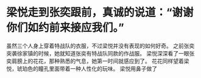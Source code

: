 # 梁悦走到张奕跟前，真诚的说道：“谢谢你们如约前来接应我们。”
虽然三个人身上穿着特战队的衣服，不过梁悦并没有表现的如何好奇。
之前张奕突袭徐家镇的时候，她就知道张奕有特战队同款的作战服。
梁悦深深看了一眼张奕肩膀上的花花，那种熟悉的气息，她第一时间就感应到了。
花花同样望着梁悦，琥珀色的瞳孔里面带着一种人性化的玩味。
梁悦用鼻子做了

